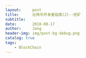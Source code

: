 ```yaml
---
layout:     post
title:      比特币开发者指南(2)--挖矿
subtitle:   
date:       2018-08-17
author:     Jang
header-img: img/post-bg-debug.png
catalog: true
tags:
    - BlockChain
---
```




